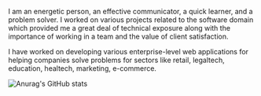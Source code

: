 I am an energetic person, an effective communicator, a quick learner, and a problem solver. I worked on various projects related to the software domain which provided me a great deal of technical exposure along with the importance of working in a team and the value of client satisfaction. 

I have worked on developing various enterprise-level web applications for helping companies solve problems for sectors like retail, legaltech, education, healtech, marketing, e-commerce.

![Anurag's GitHub stats](https://github-readme-stats.vercel.app/api?username=m-housni=anuraghazra&hide=contribs,prs)
